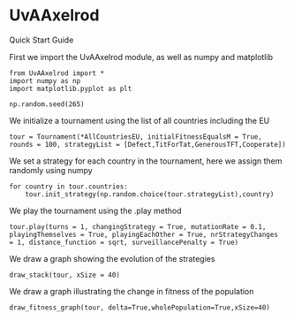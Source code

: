 # UvAAxelrod

Quick Start Guide

First we import the UvAAxelrod module, as well as numpy and matplotlib

    from UvAAxelrod import *
    import numpy as np
    import matplotlib.pyplot as plt

    np.random.seed(265)

We initialize a tournament using the list of all countries including the EU
    
    tour = Tournament(*AllCountriesEU, initialFitnessEqualsM = True, rounds = 100, strategyList = [Defect,TitForTat,GenerousTFT,Cooperate])

We set a strategy for each country in the tournament, here we assign them randomly using numpy
    
    for country in tour.countries:
        tour.init_strategy(np.random.choice(tour.strategyList),country)

We play the tournament using the .play method
    
    tour.play(turns = 1, changingStrategy = True, mutationRate = 0.1, playingThemselves = True, playingEachOther = True, nrStrategyChanges     = 1, distance_function = sqrt, surveillancePenalty = True)

We draw a graph showing the evolution of the strategies

    draw_stack(tour, xSize = 40)

We draw a graph illustrating the change in fitness of the population

    draw_fitness_graph(tour, delta=True,wholePopulation=True,xSize=40)
